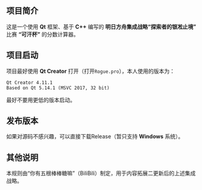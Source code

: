 ## 项目简介
这是一个使用 **Qt** 框架、基于 **C++** 编写的 **明日方舟集成战略“探索者的银凇止境”** 比赛 **“可汗杯”** 的分数计算器。

## 项目启动
项目最好使用 **Qt Creator** 打开（打开`Rogue.pro`），本人使用的版本为：

```
Qt Creator 4.11.1
Based on Qt 5.14.1 (MSVC 2017, 32 bit)
```

最好不要用更低的版本启动。


## 发布版本
如果对源码不感兴趣，可以直接下载Release（暂只支持 **Windows** 系统）。

## 其他说明
本规则由“你有五根棒棒糖嘛”（BiliBili）制定，用于内容拓展二更新后的上述集成战略。
